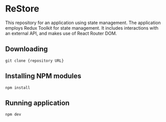 # ReStore

This repository for an application using state management. The application employs Redux Toolkit for state management. It includes interactions with an external API, and makes use of React Router DOM.

## Downloading

```
git clone {repository URL}
```

## Installing NPM modules

```
npm install
```

## Running application

```
npm dev
```
